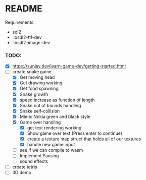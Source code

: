 # README

Requirements:
- sdl2
- libsdl2-ttf-dev
- libsdl2-image-dev

### TODO:
- [x] https://sunjay.dev/learn-game-dev/getting-started.html
- [ ] create snake game
	- [x] Get moving head
	- [x] Get drawing working
	- [x] Get food spawning
	- [x] Snake growth
	- [x] speed increase as function of length
	- [x] Snake out of bounds handling
	- [x] Snake self-collision
	- [x] Mimic Nokia green and black style
	- [x] Game over handling
		- [x] get text rendering working
		- [x] Show game over text (Press enter to continue)
		- [x] create a texture map struct that holds all of our textures
		- [x] handle new game input
	- [ ] see if we can compile to wasm
	- [ ] Implement Pausing
	- [ ] sound effects
- [ ] create tetris
- [ ] 3D demo